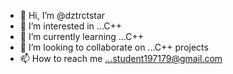 - 👋 Hi, I’m @dztrctstar
- 👀 I’m interested in ...C++
- 🌱 I’m currently learning ...C++
- 💞️ I’m looking to collaborate on ...C++ projects
- 📫 How to reach me ...student197179@gmail.com

